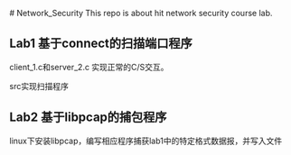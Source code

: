 ﻿﻿﻿# Network_SecurityThis  repo is about hit network security course lab.## Lab1 基于connect的扫描端口程序client_1.c和server_2.c 实现正常的C/S交互。src实现扫描程序## Lab2 基于libpcap的捕包程序linux下安装libpcap，编写相应程序捕获lab1中的特定格式数据报，并写入文件